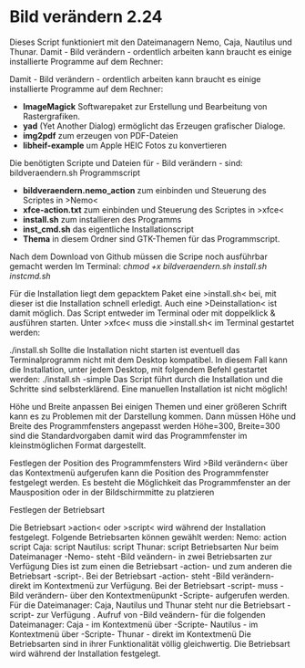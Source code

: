 # Bild verändern 2.24
Dieses Script funktioniert mit den Dateimanagern Nemo, Caja, Nautilus und Thunar.
Damit - Bild verändern - ordentlich arbeiten kann braucht es einige installierte Programme auf dem Rechner:

Damit - Bild verändern - ordentlich arbeiten kann braucht es einige installierte Programme auf dem Rechner:
- **ImageMagick** Softwarepaket zur Erstellung und Bearbeitung von Rastergrafiken.
- **yad** (Yet Another Dialog) ermöglicht das Erzeugen grafischer Dialoge.
- **img2pdf** zum erzeugen von PDF-Dateien
- **libheif-example** um Apple HEIC Fotos zu konvertieren


Die benötigten Scripte und Dateien für - Bild verändern - sind:
bildveraendern.sh Programmscript
- **bildveraendern.nemo_action** zum einbinden und Steuerung des Scriptes in >Nemo<
- **xfce-action.txt** zum einbinden und Steuerung des Scriptes in >xfce<
- **install.sh** zum installieren des Programms
- **inst_cmd.sh** das eigentliche Installationscript
- **Thema** in diesem Ordner sind GTK-Themen für das Programmscript.

Nach dem Download von Github müssen die Scripe noch ausführbar gemacht werden
Im Terminal: 
_chmod +x bildveraendern.sh install.sh instcmd.sh_

Für die Installation liegt dem gepacktem Paket eine >install.sh< bei, mit dieser ist die Installation schnell erledigt.
Auch eine >Deinstallation< ist damit möglich.
Das Script entweder im Terminal oder mit doppelklick & ausführen starten.
Unter >xfce< muss die >install.sh< im Terminal gestartet werden:

./install.sh
Sollte die Installation nicht starten ist eventuell das Terminalprogramm nicht mit dem Desktop kompatibel.
In diesem Fall kann die Installation, unter jedem Desktop, mit folgendem Befehl gestartet werden:
./install.sh -simple
Das Script führt durch die Installation und die Schritte sind selbsterklärend.
Eine manuellen Installation ist nicht möglich!

Höhe und Breite anpassen
Bei einigen Themen und einer größeren Schrift kann es zu Problemen mit der Darstellung kommen. Dann müssen Höhe und Breite des Programmfensters angepasst werden
Höhe=300, Breite=300 sind die Standardvorgaben damit wird das Programmfenster im kleinstmöglichen Format dargestellt.

Festlegen der Position des Programmfensters
Wird >Bild verändern< über das Kontextmenü aufgerufen kann die Position des Programmfenster festgelegt werden.
Es besteht die Möglichkeit das Programmfenster an der Mausposition oder in der Bildschirmmitte zu platzieren

Festlegen der Betriebsart
 
Die Betriebsart >action< oder >script< wird während der Installation festgelegt. 
Folgende Betriebsarten können gewählt werden:
Nemo:		action		script
Caja:				      script
Nautilus:			    script
Thunar:			      script
Betriebsarten
Nur beim Dateimanager -Nemo- steht -Bild veändern- in zwei Betriebsarten zur Verfügung
Dies ist zum einen die Betriebsart -action- und zum anderen die Betriebsart -script-.
Bei der Betriebsart -action- steht -Bild verändern- direkt im Kontextmenü  zur Verfügung. 
Bei der Betriebsart -script- muss -Bild verändern- über den Kontextmenüpunkt -Scripte- aufgerufen werden.
Für die Dateimanager: Caja, Nautilus und Thunar steht nur die Betriebsart -script-  zur Verfügung .
Aufruf von -Bild veändern- für die folgenden Dateimanager:
Caja - im Kontextmenü über -Scripte-
Nautilus - im Kontextmenü über -Scripte-
Thunar - direkt im Kontextmenü
Die Betriebsarten sind in ihrer Funktionalität völlig gleichwertig.
Die Betriebsart wird während der Installation festgelegt.
